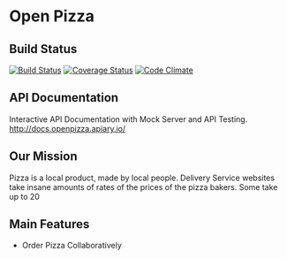Open Pizza
==========

Build Status
------------

[![Build Status](https://travis-ci.org/openpizza/openpizza.svg?branch=master)](https://travis-ci.org/openpizza/openpizza)
[![Coverage Status](https://coveralls.io/repos/openpizza/openpizza/badge.png?branch=master)](https://coveralls.io/r/openpizza/openpizza?branch=master)
[![Code Climate](https://codeclimate.com/github/openpizza/openpizza.png)](https://codeclimate.com/github/openpizza/openpizza)

API Documentation
-----------------

Interactive API Documentation with Mock Server and API Testing.
http://docs.openpizza.apiary.io/

Our Mission
-----------

Pizza is a local product, made by local people. Delivery Service websites
take insane amounts of rates of the prices of the pizza bakers. Some take
up to 20

Main Features
-------------

- Order Pizza Collaboratively
